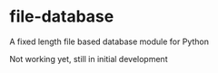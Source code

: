 # file-database
A fixed length file based database module for Python

Not working yet, still in initial development
